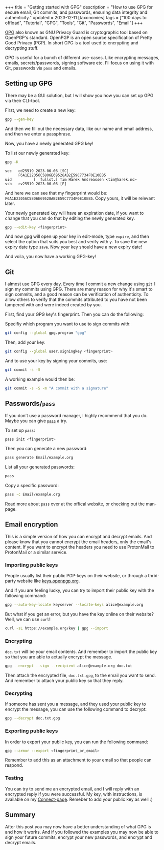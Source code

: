 +++
title = "Getting started with GPG"
description = "How to use GPG for secure email, Git commits, and passwords, ensuring data integrity and authenticity."
updated = 2023-12-11
[taxonomies]
tags = ["100 days to offload", "Tutorial", "GPG", "Tools", "Git", "Passwords", "Email"]
+++

[GPG][gpg] also known as GNU Privacy Guard is cryptographic tool based on
OpenPGP's standard. OpenPGP is an open source specification of Pretty Good
Privacy (PGP). In short GPG is a tool used to encrypting and decrypting stuff.

GPG is useful for a bunch of different use-cases. Like encrypting messages,
emails, secrets/passwords, signing software etc. I'll focus on using it with
Git, passwords via `pass` and emails.

## Setting up GPG

There may be a GUI solution, but I will show you how you can set up GPG via
their CLI-tool.

First, we need to create a new key:

```bash
gpg --gen-key
```

And then we fill out the necessary data, like our name and email address, and
then we enter a passphrase.

Now, you have a newly generated GPG key!

To list our newly generated key:

```bash
gpg -K
```

```output
sec   ed25519 2023-06-06 [SC]
      F6A1E22056C5806E69528AB2E59C7734F0E10EB5
uid          [  fullst.] Tim Hårek Andreassen <tim@harek.no>
ssb   cv25519 2023-06-06 [E]
```

And here we can see that my fingerprint would be:
`F6A1E22056C5806E69528AB2E59C7734F0E10EB5`. Copy yours, it will be relevant
later.

Your newly generated key will have an expiration date, if you want to change
that you can do that by editing the newly generated key.

```bash
gpg --edit-key <fingerprint>
```

And now gpg will open up your key in edit-mode, type `expire`, and then select
the option that suits you best and verify with `y`. To save the new expiry date
type `save`. Now your key should have a new expiry date!

And voila, you now have a working GPG-key!

## Git

I almost use GPG every day. Every time I commit a new change using `git` I sign
my commits using GPG. There are many reason for why it's smart to sign commits,
and a good reason can be verification of authenticity. To allow others to verify
that the commits attributed to you have not been tampered with and were indeed
created by you.

First, find your GPG key's fingerprint. Then you can do the following:

Specifiy which program you want to use to sign commits with:

```bash
git config --global gpg.program "gpg"
```

Then, add your key:

```bash
git config --global user.signingkey <fingerprint>
```

And to use your key by signing your commits, use:

```bash
git commit -s -S
```

A working example would then be:

```bash
git commit -s -S -m "A commit with a signature"
```

## Passwords/`pass`

If you don't use a password manager, I highly recommend that you do. Maybe you
can give [`pass`][pass] a try.

To set up `pass`:

```bash
pass init <fingerprint>
```

Then you can generate a new password:

```bash
pass generate Email/example.org
```

List all your generated passwords:

```bash
pass
```

Copy a specific password:

```bash
pass -c Email/example.org
```

Read more about `pass` over at the [offical website][pass], or checking out the
man-page.

## Email encryption

This is a simple version of how you can encrypt and decrypt emails. And please
know that you cannot encrypt the email headers, only the email's content. If you
want to encrypt the headers you need to use ProtonMail to ProtonMail or a
similar service.

### Importing public keys

People usually list their public PGP-keys on their website, or through a
thrid-party website like [keys.openpgp.org](https://keys.openpgp.org).

And if you are feeling lucky, you can try to import their public key with the
following command:

```bash
gpg --auto-key-locate keyserver --locate-keys alice@example.org
```

But what if you get an error, but you have the key online on their website?
Well, we can use `curl`!

```bash
curl -sL https://example.org/key | gpg --import
```

### Encrypting

`doc.txt` will be your email contents. And remember to import the public key so
that you are able to actually encrypt the message.

```bash
gpg --encrypt --sign --recipient alice@example.org doc.txt
```

Then attach the encrypted file, `doc.txt.gpg`, to the email you want to send.
And remember to attach your public key so that they reply.

### Decrypting

If someone has sent you a message, and they used your public key to encrypt the
message, you can use the following command to decrypt:

```bash
gpg --decrypt doc.txt.gpg
```

### Exporting public keys

In order to export your public key, you can run the following command:

```bash
gpg --armor --export <fingerprint_or_email>
```

Remember to add this as an attachment to your email so that people can respond.

### Testing

You can try to send me an encrypted email, and I will reply with an encrypted
reply if you were successful. My key, with instructions, is available on my
[Connect-page](/connect). Remeber to add your public key as well :)

## Summary

After this post you may now have a better understanding of what GPG is and how
it works. And if you followed the examples you may now be able to sign your
future commits, encrypt your new passwords, and encrypt and decrypt emails.

[gpg]: https://en.wikipedia.org/wiki/GNU_Privacy_Guard
[pass]: https://www.passwordstore.org/
